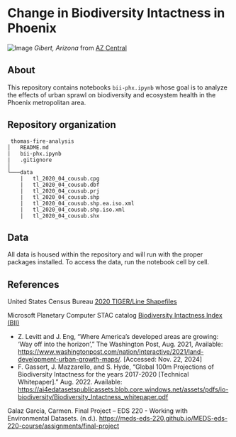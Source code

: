 # Change in Biodiversity Intactness in Phoenix
![Image](https://www.azcentral.com/gcdn/-mm-/10cc64f0b869f41892a33aedf84732975161d6ab/c=0-178-3504-2158/local/-/media/2016/03/31/Phoenix/Phoenix/635950469596703234-sprawl.jpg?width=1320&height=746&fit=crop&format=pjpg&auto=webp) _Gibert, Arizona_ from [AZ Central](https://www.azcentral.com/story/opinion/op-ed/2016/04/03/phoenix-sustainability/82393246/)

## About
This repository contains notebooks `bii-phx.ipynb` whose goal is to analyze the effects of urban sprawl on biodiversity and ecosystem health in the Phoenix metropolitan area.

## Repository organization

```
 thomas-fire-analysis
│   README.md
|   bii-phx.ipynb
|   .gitignore
│
└───data
    |   tl_2020_04_cousub.cpg
    |   tl_2020_04_cousub.dbf
    |   tl_2020_04_cousub.prj
    |   tl_2020_04_cousub.shp
    |   tl_2020_04_cousub.shp.ea.iso.xml
    |   tl_2020_04_cousub.shp.iso.xml
    |   tl_2020_04_cousub.shx
```

## Data
All data is housed within the repository and will run with the proper packages installed. To access the data, run the notebook cell by cell.

## References
United States Census Bureau [2020 TIGER/Line Shapefiles](https://www.census.gov/cgi-bin/geo/shapefiles/index.php?year=2020&layergroup=County+Subdivisions)

Microsoft Planetary Computer STAC catalog [Biodiversity Intactness Index (BII)](https://planetarycomputer.microsoft.com/dataset/io-biodiversity)

- Z. Levitt and J. Eng, “Where America’s developed areas are growing: ‘Way off into the horizon’,” The Washington Post, Aug. 2021, Available: https://www.washingtonpost.com/nation/interactive/2021/land-development-urban-growth-maps/. [Accessed: Nov. 22, 2024]
- F. Gassert, J. Mazzarello, and S. Hyde, “Global 100m Projections of Biodiversity Intactness for the years 2017-2020 [Technical Whitepaper].” Aug. 2022. Available: https://ai4edatasetspublicassets.blob.core.windows.net/assets/pdfs/io-biodiversity/Biodiversity_Intactness_whitepaper.pdf

Galaz García, Carmen. Final Project – EDS 220 - Working with Environmental Datasets. (n.d.). https://meds-eds-220.github.io/MEDS-eds-220-course/assignments/final-project
